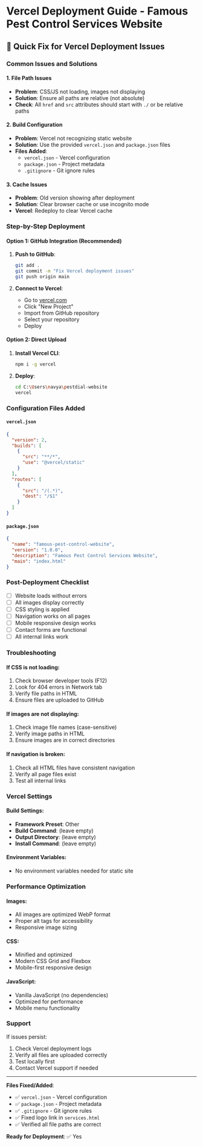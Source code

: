 # Vercel Deployment Guide - Famous Pest Control Services Website

## 🚀 Quick Fix for Vercel Deployment Issues

### Common Issues and Solutions

#### 1. **File Path Issues**
- **Problem**: CSS/JS not loading, images not displaying
- **Solution**: Ensure all paths are relative (not absolute)
- **Check**: All `href` and `src` attributes should start with `./` or be relative paths

#### 2. **Build Configuration**
- **Problem**: Vercel not recognizing static website
- **Solution**: Use the provided `vercel.json` and `package.json` files
- **Files Added**:
  - `vercel.json` - Vercel configuration
  - `package.json` - Project metadata
  - `.gitignore` - Git ignore rules

#### 3. **Cache Issues**
- **Problem**: Old version showing after deployment
- **Solution**: Clear browser cache or use incognito mode
- **Vercel**: Redeploy to clear Vercel cache

### Step-by-Step Deployment

#### Option 1: GitHub Integration (Recommended)
1. **Push to GitHub**:
   ```bash
   git add .
   git commit -m "Fix Vercel deployment issues"
   git push origin main
   ```

2. **Connect to Vercel**:
   - Go to [vercel.com](https://vercel.com)
   - Click "New Project"
   - Import from GitHub repository
   - Select your repository
   - Deploy

#### Option 2: Direct Upload
1. **Install Vercel CLI**:
   ```bash
   npm i -g vercel
   ```

2. **Deploy**:
   ```bash
   cd C:\Users\navya\pestdial-website
   vercel
   ```

### Configuration Files Added

#### `vercel.json`
```json
{
  "version": 2,
  "builds": [
    {
      "src": "**/*",
      "use": "@vercel/static"
    }
  ],
  "routes": [
    {
      "src": "/(.*)",
      "dest": "/$1"
    }
  ]
}
```

#### `package.json`
```json
{
  "name": "famous-pest-control-website",
  "version": "1.0.0",
  "description": "Famous Pest Control Services Website",
  "main": "index.html"
}
```

### Post-Deployment Checklist

- [ ] Website loads without errors
- [ ] All images display correctly
- [ ] CSS styling is applied
- [ ] Navigation works on all pages
- [ ] Mobile responsive design works
- [ ] Contact forms are functional
- [ ] All internal links work

### Troubleshooting

#### If CSS is not loading:
1. Check browser developer tools (F12)
2. Look for 404 errors in Network tab
3. Verify file paths in HTML
4. Ensure files are uploaded to GitHub

#### If images are not displaying:
1. Check image file names (case-sensitive)
2. Verify image paths in HTML
3. Ensure images are in correct directories

#### If navigation is broken:
1. Check all HTML files have consistent navigation
2. Verify all page files exist
3. Test all internal links

### Vercel Settings

#### Build Settings:
- **Framework Preset**: Other
- **Build Command**: (leave empty)
- **Output Directory**: (leave empty)
- **Install Command**: (leave empty)

#### Environment Variables:
- No environment variables needed for static site

### Performance Optimization

#### Images:
- All images are optimized WebP format
- Proper alt tags for accessibility
- Responsive image sizing

#### CSS:
- Minified and optimized
- Modern CSS Grid and Flexbox
- Mobile-first responsive design

#### JavaScript:
- Vanilla JavaScript (no dependencies)
- Optimized for performance
- Mobile menu functionality

### Support

If issues persist:
1. Check Vercel deployment logs
2. Verify all files are uploaded correctly
3. Test locally first
4. Contact Vercel support if needed

---

**Files Fixed/Added**:
- ✅ `vercel.json` - Vercel configuration
- ✅ `package.json` - Project metadata  
- ✅ `.gitignore` - Git ignore rules
- ✅ Fixed logo link in `services.html`
- ✅ Verified all file paths are correct

**Ready for Deployment**: ✅ Yes
